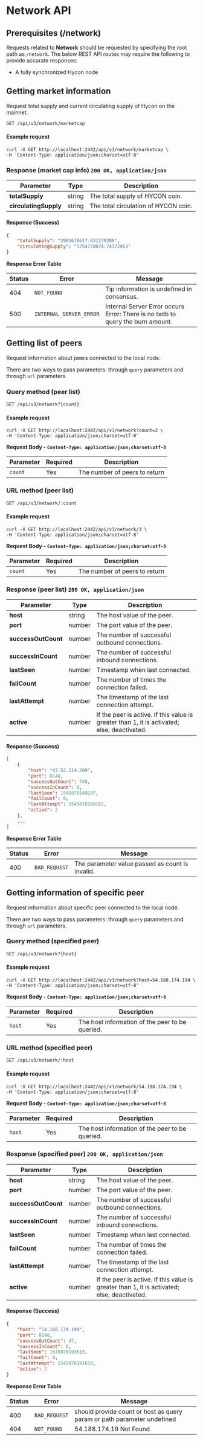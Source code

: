 # Network API

## Prerequisites (/network)

Requests related to **Network** should be requested by specifying the root path as `/network`.
The below REST API routes may require the following to provide accurate responses: 

- A fully synchronized Hycon node

## Getting market information

Request total supply and current circulating supply of Hycon on the mainnet.

```endpoint
GET /api/v3/network/marketcap
```

#### Example request
```curl
curl -X GET http://localhost:2442/api/v3/network/marketcap \
-H 'Content-Type: application/json;charset=utf-8'
```

### Response (market cap info) `200 OK, application/json`

Parameter | Type | Description
----------|------|------------
**totalSupply** | string | The total supply of HYCON coin.
**circulatingSupply** | string | The total circulation of HYCON coin.

#### Response (Success)
```json
{
    "totalSupply": "2981678617.031239208",
    "circulatingSupply": "1754778074.74372453"
}
```

**Response Error Table**

Status | Error | Message
-------|-------|--------
404 | `NOT_FOUND` | Tip information is undefined in consensus.
500 | `INTERNAL_SERVER_ERROR` | Internal Server Error occurs Error: There is no txdb to query the burn amount.


## Getting list of peers

Request information about peers connected to the local node.

There are two ways to pass parameters: through `query` parameters and through `url` parameters.


### Query method (peer list)

```endpoint
GET /api/v3/network?{count}
```

#### Example request

```curl
curl -X GET http://localhost:2442/api/v3/network?count=2 \
-H 'Content-Type: application/json;charset=utf-8'
```

**Request Body - `Content-Type: application/json;charset=utf-8`**

Parameter | Required | Description 
----------|----------|------------
`count` | Yes | The number of peers to return

### URL method (peer list)

```endpoint
GET /api/v3/network/:count
```

#### Example request

```curl
curl -X GET http://localhost:2442/api/v3/network/3 \
-H 'Content-Type: application/json;charset=utf-8'
```

**Request Body - `Content-Type: application/json;charset=utf-8`**

Parameter | Required | Description 
----------|----------|------------
`count` | Yes | The number of peers to return

### Response (peer list) `200 OK, application/json`

Parameter | Type | Description
----------|------|------------
**host** | string | The host value of the peer.
**port** | number | The port value of the peer.
**successOutCount** | number | The number of successful outbound connections.
**successInCount** | number | The number of successful inbound connections.
**lastSeen** | number | Timestamp when last connected.
**failCount** | number | The number of times the connection failed.
**lastAttempt** | number | The timestamp of the last connection attempt.
**active** | number | If the peer is active. If this value is greater than 1, it is activated; else, deactivated.

#### Response (Success) 

```json
[
    {
        "host": "47.52.114.209",
        "port": 8148,
        "successOutCount": 748,
        "successInCount": 0,
        "lastSeen": 1545878160297,
        "failCount": 0,
        "lastAttempt": 1545878160162,
        "active": 2
    },
    ...
]
```

**Response Error Table**

Status | Error | Message
-------|-------|--------
400 | `BAD_REQUEST` | The parameter value passed as count is invalid.


## Getting information of specific peer

Request information about specific peer connected to the local node.

There are two ways to pass parameters: through `query` parameters and through `url` parameters.


### Query method (specified peer)

```endpoint
GET /api/v3/network?{host}
```

#### Example request

```curl
curl -X GET http://localhost:2442/api/v3/network?host=54.188.174.194 \
-H 'Content-Type: application/json;charset=utf-8'
```

**Request Body - `Content-Type: application/json;charset=utf-8`**

Parameter | Required | Description 
----------|----------|------------
`host` | Yes | The host information of the peer to be queried.

### URL method (specified peer)

```endpoint
GET /api/v3/network/:host
```

#### Example request

```curl
curl -X GET http://localhost:2442/api/v3/network/54.188.174.194 \
-H 'Content-Type: application/json;charset=utf-8'
```

**Request Body - `Content-Type: application/json;charset=utf-8`**

Parameter | Required | Description 
----------|----------|------------
`host` | Yes | The host information of the peer to be queried.

### Response (specified peer) `200 OK, application/json`

Parameter | Type | Description
----------|------|------------
**host** | string | The host value of the peer.
**port** | number | The port value of the peer.
**successOutCount** | number | The number of successful outbound connections.
**successInCount** | number | The number of successful inbound connections.
**lastSeen** | number | Timestamp when last connected.
**failCount** | number | The number of times the connection failed.
**lastAttempt** | number | The timestamp of the last connection attempt.
**active** | number | If the peer is active. If this value is greater than 1, it is activated; else, deactivated.

#### Response (Success) 

```json
{
    "host": "54.188.174.194",
    "port": 8148,
    "successOutCount": 47,
    "successInCount": 0,
    "lastSeen": 1545876193615,
    "failCount": 0,
    "lastAttempt": 1545876191618,
    "active": 2
}
```

**Response Error Table**

Status | Error | Message
-------|-------|--------
400 | `BAD_REQUEST` | should provide count or host as query param or path parameter undefined
404 | `NOT_FOUND` | 54.188.174.19 Not Found
